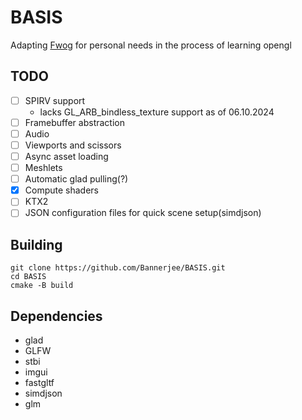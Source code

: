 # BASIS
Adapting [Fwog](https://github.com/JuanDiegoMontoya/Fwog) for personal needs in the process of learning opengl

## TODO
 - [ ] SPIRV support
    * lacks GL_ARB_bindless_texture support as of 06.10.2024
 - [ ] Framebuffer abstraction
 - [ ] Audio
 - [ ] Viewports and scissors
 - [ ] Async asset loading
 - [ ] Meshlets
 - [ ] Automatic glad pulling(?)
 - [x] Compute shaders
 - [ ] KTX2  
 - [ ] JSON configuration files for quick scene setup(simdjson)

## Building
```
git clone https://github.com/Bannerjee/BASIS.git
cd BASIS
cmake -B build
```
## Dependencies
* glad  
* GLFW  
* stbi  
* imgui
* fastgltf
* simdjson
* glm
